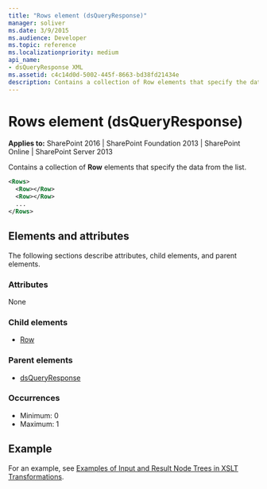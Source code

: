 ```yaml
---
title: "Rows element (dsQueryResponse)"
manager: soliver
ms.date: 3/9/2015
ms.audience: Developer
ms.topic: reference
ms.localizationpriority: medium
api_name:
- dsQueryResponse XML
ms.assetid: c4c14d0d-5002-445f-8663-bd38fd21434e
description: Contains a collection of Row elements that specify the data from the list.
---
```


# Rows element (dsQueryResponse)

**Applies to:** SharePoint 2016 | SharePoint Foundation 2013 | SharePoint Online | SharePoint Server 2013

Contains a collection of **Row** elements that specify the data from the list.

```XML
<Rows>
  <Row></Row>
  <Row></Row>
  ...
</Rows>
```

## Elements and attributes

The following sections describe attributes, child elements, and parent elements.

### Attributes

None

### Child elements

- [Row](row-dsqueryresponse.md)

### Parent elements

- [dsQueryResponse](dsqueryresponse.md)

### Occurrences

- Minimum: 0
- Maximum: 1

## Example

For an example, see [Examples of Input and Result Node Trees in XSLT Transformations](https://msdn.microsoft.com/library/cbe88144-25ac-4cd2-8f2a-50e8c271c6ae%28Office.15%29.aspx).
